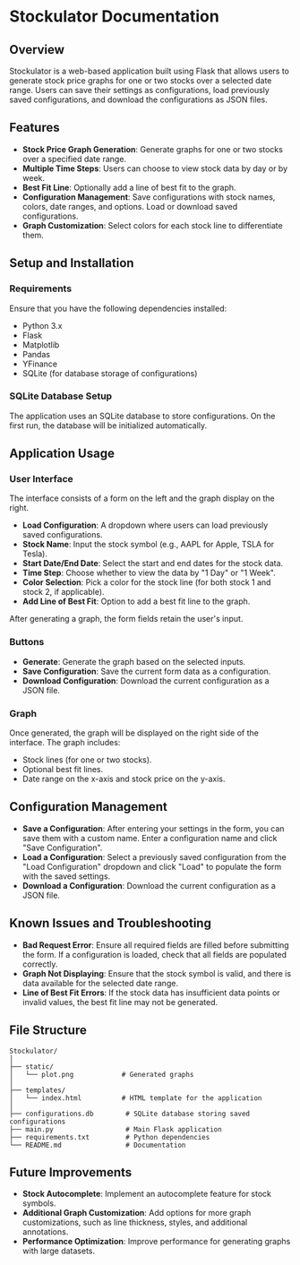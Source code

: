 # Stockulator Documentation

## Overview

Stockulator is a web-based application built using Flask that allows users to generate stock price graphs for one or two stocks over a selected date range. Users can save their settings as configurations, load previously saved configurations, and download the configurations as JSON files.

## Features

- **Stock Price Graph Generation**: Generate graphs for one or two stocks over a specified date range.
- **Multiple Time Steps**: Users can choose to view stock data by day or by week.
- **Best Fit Line**: Optionally add a line of best fit to the graph.
- **Configuration Management**: Save configurations with stock names, colors, date ranges, and options. Load or download saved configurations.
- **Graph Customization**: Select colors for each stock line to differentiate them.

## Setup and Installation

### Requirements

Ensure that you have the following dependencies installed:

- Python 3.x
- Flask
- Matplotlib
- Pandas
- YFinance
- SQLite (for database storage of configurations)


### SQLite Database Setup

The application uses an SQLite database to store configurations. On the first run, the database will be initialized automatically.

## Application Usage

### User Interface

The interface consists of a form on the left and the graph display on the right.

- **Load Configuration**: A dropdown where users can load previously saved configurations.
- **Stock Name**: Input the stock symbol (e.g., AAPL for Apple, TSLA for Tesla).
- **Start Date/End Date**: Select the start and end dates for the stock data.
- **Time Step**: Choose whether to view the data by "1 Day" or "1 Week".
- **Color Selection**: Pick a color for the stock line (for both stock 1 and stock 2, if applicable).
- **Add Line of Best Fit**: Option to add a best fit line to the graph.

After generating a graph, the form fields retain the user's input.

### Buttons

- **Generate**: Generate the graph based on the selected inputs.
- **Save Configuration**: Save the current form data as a configuration.
- **Download Configuration**: Download the current configuration as a JSON file.

### Graph

Once generated, the graph will be displayed on the right side of the interface. The graph includes:
- Stock lines (for one or two stocks).
- Optional best fit lines.
- Date range on the x-axis and stock price on the y-axis.

## Configuration Management

- **Save a Configuration**: After entering your settings in the form, you can save them with a custom name. Enter a configuration name and click "Save Configuration".
- **Load a Configuration**: Select a previously saved configuration from the "Load Configuration" dropdown and click "Load" to populate the form with the saved settings.
- **Download a Configuration**: Download the current configuration as a JSON file.

## Known Issues and Troubleshooting

- **Bad Request Error**: Ensure all required fields are filled before submitting the form. If a configuration is loaded, check that all fields are populated correctly.
- **Graph Not Displaying**: Ensure that the stock symbol is valid, and there is data available for the selected date range.
- **Line of Best Fit Errors**: If the stock data has insufficient data points or invalid values, the best fit line may not be generated.

## File Structure

```
Stockulator/
│
├── static/
│   └── plot.png            # Generated graphs
│
├── templates/
│   └── index.html          # HTML template for the application
│
├── configurations.db        # SQLite database storing saved configurations
├── main.py                  # Main Flask application
├── requirements.txt         # Python dependencies
└── README.md                # Documentation
```

## Future Improvements

- **Stock Autocomplete**: Implement an autocomplete feature for stock symbols.
- **Additional Graph Customization**: Add options for more graph customizations, such as line thickness, styles, and additional annotations.
- **Performance Optimization**: Improve performance for generating graphs with large datasets.


